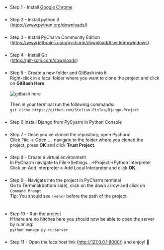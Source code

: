 - Step 1 - 
Install [Google Chrome](https://www.googleadservices.com/pagead/aclk?sa=L&ai=DChcSEwiZpqDwjsX-AhWngFAGHSVwBVQYABAAGgJkZw&ohost=www.google.com&cid=CAESauD20c82cYwEF5faNLs1iPVZ02CcZob1yckwyCQ1CLZiKtYYSy5O5Q0bwcP85HMSC3BuOTmK3XPGAnHcvH2ykzFJGACu-FFvZjhrzJnZypgUCCzD_eAy_VdwfaIrHUck9YQOfegpYD2c8Yg&sig=AOD64_3hl9ERHq5kI30h4gtxs2cKNUFE6w&q&adurl&ved=2ahUKEwjRjZfwjsX-AhWOg_0HHWw-BPcQ0Qx6BAgHEAE)
###


- Step 2 - 
Install python 3\
(https://www.python.org/downloads/)<br/>
###

- Step 3 - 
Install PyCharm Community Edition\
(https://www.jetbrains.com/pycharm/download/#section=windows)<br/>
###

- Step 4 - 
Install Git\
(https://git-scm.com/downloads)<br/>
###

- Step 5 - Create a new folder and GitBash into it\
  Right-click in a local folder where you want to clone the project
  and click on **GitBash Here**:<br><br>
  ![gitbash here](https://i.stack.imgur.com/7BI04.png)<br><br>
  Then in your terminal run the following commands:\
  `git clone https://github.com/Stelian-Pislea/Django-Project`
###

- Step 6 Install Django from PyCyarm in Python Console

###



- Step 7 - Once you've cloned the repository, open Pycharm<br>
  Click File -> Open... , navigate to the folder where you cloned the project, press **OK**
  and click **Trust Project**.
###

- Step 8 - Create a virtual environment\
In PyCharm navigate to File->Settings...->Project->Python Interpreter\
Click on Add Interpreter-> Add Local Interpreter and click **OK**.
###

- Step 9 - Navigate into the project in PyCharm terminal\
Go to Terminal(bottom side), click on the down arrow and click on `Command Prompt`\
Tip: You should see `(venv)` before the path of the project.<br><br>

###



- Step 10 - Run the project\
If there are no hitches here you should now be able to open the server by running:\
`python manage.py runserver`
###

- Step 11 - Open the localhost link (http://127.0.0.1:8000/) and enjoy! :wave: